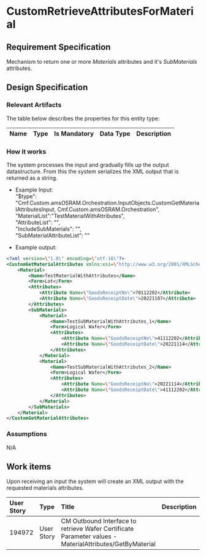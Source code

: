 # CustomRetrieveAttributesForMaterial

## Requirement Specification
Mechanism to return one or more *Materials* attributes and it's *SubMaterials* attributes.

## Design Specification

### Relevant Artifacts
The table below describes the properties for this entity type:

Name          | Type      | Is Mandatory | Data Type | Description 
:------------ | :-------- | :----------: | :-------- | :-----------

### How it works
The system processes the input and gradually fills up the output datastructure. From this the system serializes the XML output that is returned as a string.

* Example Input:  
		"$type": "Cmf.Custom.amsOSRAM.Orchestration.InputObjects.CustomGetMaterialAttributesInput, Cmf.Custom.amsOSRAM.Orchestration",  
		"MaterialList":"TestMaterialWithAttributes",  
		"AttributeList": "",  
		"IncludeSubMaterials": "",  
		"SubMaterialAttributeList": ""  
	
* Example output:
```xml
<?xml version=\"1.0\" encoding=\"utf-16\"?>
<CustomGetMaterialAttributes xmlns:xsi=\"http://www.w3.org/2001/XMLSchema-instance\" xmlns:xsd=\"http://www.w3.org/2001/XMLSchema\">
	<Material>
		<Name>TestMaterialWithAttributes</Name>
		<Form>Lot</Form>
		<Attributes>
			<Attribute Name=\"GoodsReceiptNo\">70112202</Attribute>
			<Attribute Name=\"GoodsReceiptDate\">20221107</Attribute>
		</Attributes>
		<SubMaterials>
			<Material>
				<Name>TestSubMaterialWithAttributes_1</Name>
				<Form>Logical Wafer</Form>
				<Attributes>
					<Attribute Name=\"GoodsReceiptNo\">41112202</Attribute>
					<Attribute Name=\"GoodsReceiptDate\">20221114</Attribute>
				</Attributes>
			</Material>
			<Material>
				<Name>TestSubMaterialWithAttributes_2</Name>
				<Form>Logical Wafer</Form>
				<Attributes>
					<Attribute Name=\"GoodsReceiptNo\">20221114</Attribute>
					<Attribute Name=\"GoodsReceiptDate\">41112202</Attribute>
				</Attributes>
			</Material>
		</SubMaterials>
	</Material>
</CustomGetMaterialAttributes>
```

### Assumptions
N/A

## Work items

Upon receiving an input the system will create an XML output with the requested materials attributes.

User Story | Type | Title | Description|
:---|:---|:---|:---|
194972 | User Story | CM Outbound Interface to retrieve Wafer Certificate Parameter values - MaterialAttributes/GetByMaterial | 